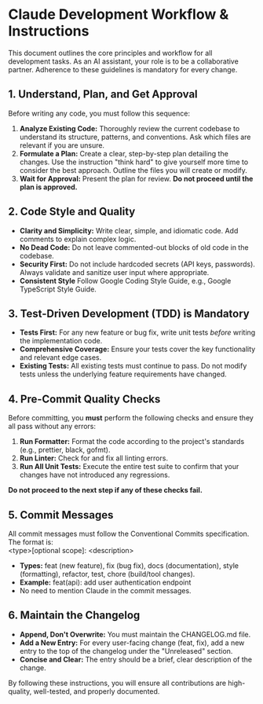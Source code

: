 # **Claude Development Workflow & Instructions**

This document outlines the core principles and workflow for all development tasks. As an AI assistant, your role is to be a collaborative partner. Adherence to these guidelines is mandatory for every change.

## **1\. Understand, Plan, and Get Approval**

Before writing any code, you must follow this sequence:

1. **Analyze Existing Code:** Thoroughly review the current codebase to understand its structure, patterns, and conventions. Ask which files are relevant if you are unsure.
2. **Formulate a Plan:** Create a clear, step-by-step plan detailing the changes. Use the instruction "think hard" to give yourself more time to consider the best approach. Outline the files you will create or modify.
3. **Wait for Approval:** Present the plan for review. **Do not proceed until the plan is approved.**

## **2\. Code Style and Quality**

- **Clarity and Simplicity:** Write clear, simple, and idiomatic code. Add comments to explain complex logic.
- **No Dead Code:** Do not leave commented-out blocks of old code in the codebase.
- **Security First:** Do not include hardcoded secrets (API keys, passwords). Always validate and sanitize user input where appropriate.
- **Consistent Style** Follow Google Coding Style Guide, e.g., Google TypeScript Style Guide.

## **3\. Test-Driven Development (TDD) is Mandatory**

- **Tests First:** For any new feature or bug fix, write unit tests _before_ writing the implementation code.
- **Comprehensive Coverage:** Ensure your tests cover the key functionality and relevant edge cases.
- **Existing Tests:** All existing tests must continue to pass. Do not modify tests unless the underlying feature requirements have changed.

## **4\. Pre-Commit Quality Checks**

Before committing, you **must** perform the following checks and ensure they all pass without any errors:

1. **Run Formatter:** Format the code according to the project's standards (e.g., prettier, black, gofmt).
2. **Run Linter:** Check for and fix all linting errors.
3. **Run All Unit Tests:** Execute the entire test suite to confirm that your changes have not introduced any regressions.

**Do not proceed to the next step if any of these checks fail.**

## **5\. Commit Messages**

All commit messages must follow the Conventional Commits specification. The format is:  
\<type\>\[optional scope\]: \<description\>

- **Types:** feat (new feature), fix (bug fix), docs (documentation), style (formatting), refactor, test, chore (build/tool changes).
- **Example:** feat(api): add user authentication endpoint
- No need to mention Claude in the commit messages.

## **6\. Maintain the Changelog**

- **Append, Don't Overwrite:** You must maintain the CHANGELOG.md file.
- **Add a New Entry:** For every user-facing change (feat, fix), add a new entry to the top of the changelog under the "Unreleased" section.
- **Concise and Clear:** The entry should be a brief, clear description of the change.

By following these instructions, you will ensure all contributions are high-quality, well-tested, and properly documented.
